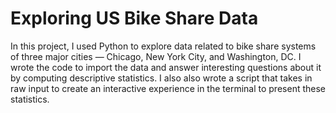 # Exploring US Bike Share Data
In this project, I used Python to explore data related to bike share systems of three major cities — Chicago, New York City, and Washington, DC. I wrote the code to import the data and answer interesting questions about it by computing descriptive statistics. I also also wrote a script that takes in raw input to create an interactive experience in the terminal to present these statistics.


